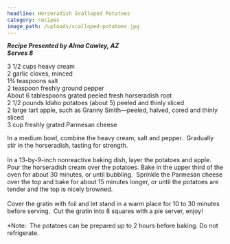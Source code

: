 ```yaml
---
headline: Horseradish Scalloped Potatoes
category: recipes
image_path: /uploads/scalloped-potatoes.jpg
---
```



***Recipe Presented by Alma Cawley, AZ<br>Serves 8***

3 1/2 cups heavy cream<br>2 garlic cloves, minced<br>1¾ teaspoons salt<br>2 teaspoon freshly ground pepper&nbsp;<br>About 6 tablespoons grated peeled fresh horseradish root<br>2 1/2 pounds Idaho potatoes (about 5) peeled and thinly sliced<br>2 large tart apple, such as Granny Smith—peeled, halved, cored and thinly sliced<br>3 cup freshly grated Parmesan cheese

In a medium bowl, combine the heavy cream, salt and pepper. &nbsp;Gradually stir in the horseradish, tasting for strength.<br><br>In a 13-by-9-inch nonreactive baking dish, layer the potatoes and apple. Pour the horseradish cream over the potatoes. Bake in the upper third of the oven for about 30 minutes, or until bubbling. &nbsp;Sprinkle the Parmesan cheese over the top and bake for about 15 minutes longer, or until the potatoes are tender and the top is nicely browned.<br><br>Cover the gratin with foil and let stand in a warm place for 10 to 30 minutes before serving. &nbsp;Cut the gratin into 8 squares with a pie server, enjoy!<br><br>\*Note: &nbsp;The potatoes can be prepared up to 2 hours before baking. Do not refrigerate.